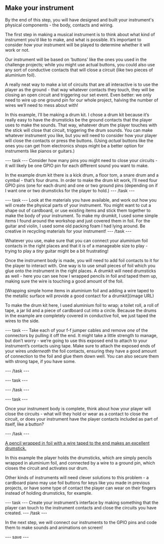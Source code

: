 ## Make your instrument

By the end of this step, you will have designed and built your instrument's physical components - the body, contacts and wiring. 

The first step in making a musical instrument is to think about what kind of instrument you’d like to make, and what is possible. It’s important to consider *how* your instrument will be played to determine whether it will work or not.

Our instrument will be based on ‘buttons’ like the ones you used in the challenge projects; while you might use actual buttons, you could also use any sort of conductive contacts that will close a circuit (like two pieces of aluminium foil). 

A really neat way to make a lot of circuits that are all interactive is to use the player as the ground - that way whatever contacts they touch, they will be closing an open circuit and triggering our set event. Even better: we only need to wire up one ground pin for our whole project, halving the number of wires we’ll need to mess about with!

In this example, I’ll be making a drum kit. I chose a drum kit because it’s really easy to have the drumsticks be the ground contacts that the player uses to make the sounds. That way, whatever drum the player touches with the stick will close that circuit, triggering the drum sounds. You can make whatever instrument you like, but you will need to consider how your player will close the contacts or press the buttons. (Using *actual* buttons like the ones you can get from electronics shops might be a better option for instruments like pianos or guitars.)

--- task ---
Consider how many pins you might need to close your circuits - it will likely be one GPIO pin for each different sound you want to make.

In the example drum kit there is a kick drum, a floor tom, a snare drum and a cymbal - that’s four drums. In order to make the drum kit work, I’ll need four GPIO pins (one for each drum) and one or two ground pins (depending on if I want one or two drumsticks for the player to hold.) 
--- /task ---

--- task ---
Look at the materials you have available, and work out how you will create the physical parts of your instrument. You might want to cut a shape out of cardboard, or use existing items and stick them together to make the body of your instrument. To make my drumkit, I used some simple items I found around the workshop and just covered them in foil. For the guitar and violin, I used some old packing foam I had lying around. Be creative in recycling materials for your instrument!
--- /task ---

Whatever you use, make sure that you can connect your aluminium foil contacts in the right places and that it is of a manageable size to play - trying to play a *tiny* guitar might be a bit frustrating!

Once the instrument body is made, you will need to add foil contacts to it for the player to interact with. One way is to use small pieces of foil which you glue onto the instrument in the right places. A drumkit will need drumsticks as well - here you can see how I wrapped pencils in foil and taped them up, making sure the wire is touching a good amount of the foil.

[Wrapping simple home items in aluminium foil and adding a wire taped to the metallic surface will provide a good contact for a drumkit](image URL)

To make the drum kit here, I used aluminium foil to wrap; a toilet roll, a roll of tape, a jar lid and a piece of cardboard cut into a circle. Because the drums in the example are completely covered in conductive foil, we just taped the wires to the side. 

--- task ---
Take each of your f-f jumper cables and remove *one* of the connectors by pulling it off the end. It might take a little strength to manage, but don’t worry - we’re going to use this exposed end to attach to your instrument’s contacts using tape. Make sure to attach the exposed ends of your wires *underneath* the foil contacts, ensuring they have a good amount of connection to the foil and glue them down well. You can also secure them with strong tape, if you have some.

--- /task ---

--- task ---

--- /task ---



--- task ---

Once your instrument body is complete, think about how your player will close the circuits - what will they hold or wear as a contact to close the circuit, or does your instrument have the player contacts included as part of itself, like a button? 

--- /task ---

[A pencil wrapped in foil with a wire taped to the end makes an excellent drumstick.](imageURL)

In this example the player holds the drumsticks, which are simply pencils wrapped in aluminium foil, and connected by a wire to a ground pin, which closes the circuit and activates our drum. 

Other kinds of instruments will need clever solutions to this problem - a cardboard piano may use foil buttons for keys like you made in previous projects, or have some type of contact the player can wear on their fingers instead of holding drumsticks, for example. 

--- task ---
Create your instrument’s interface by making something that the player can touch to the instrument contacts and close the circuits you have created.
--- /task ---

In the next step, we will connect our instruments to the GPIO pins and code them to make sounds and animations on screen!


--- save ---